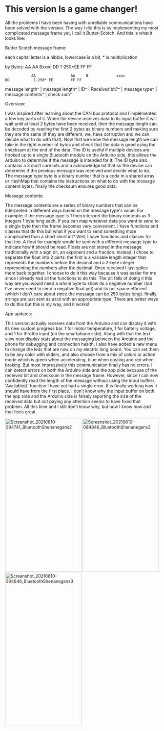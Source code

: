 # This version Is a game changer!

All the problems I have been having with unreliable communications have been solved with the version.
The way I did this is by implementing my most complicated message frame yet, I call it Butter-Scotch.
And this is what it looks like:

Butter Scotch message frame:

 each capital letter is a nibble, lowercase is a bit, * is multiplication
 
 by Bytes:                            AA AA Bxxxc DD 1-250*EE FF FF
 
                AA                AA     B             xxxc              DD           1-250* EE        FF FF
                
   message length^ | message length^ | ID^ | Received bit?^ | message type^ | message contents^ | check sum^
   
 Overview:
 
 I was inspired after learning about the CAN bus protocol and I implemented a few key parts of it. When the device receives data to its input buffer it will wait until
 at least 2 bytes have been received. then the message length can be decoded by reading the first 2 bytes as binary numbers and making sure they are the same (if they are different, we, have corruption and we can decide what to do with that). Now that we know the message length we can take in the right number of bytes and check that the data is good using the
 checksum at the end of the data. The ID is useful if multiple devices are hooked up to a single Bluetooth module on the Arduino side, this allows the Arduino to determine if the
 message is intended for it. The ID byte also contains a 3 don’t care bits and a acknowledge bit that so the device can determine if the previous message was received and decide what to do.
 The message type byte is a binary number that is a code in a shared array or HashMap that contains the instructions on what to do with the message content bytes.
 finally the checksum ensures good data.
 
 Message contents:
 
 The message contents are a series of binary numbers that can be interpreted in different ways based on the message type's value.
 For example: if the message type is 1 then interpret the binary contents as 3 integers 1 byte long each. If you can map whatever data you want to send to a single byte then
 the frame becomes very convenient. I have functions and classes that do this but what if you want to send something more complicated than a short short int? Well, I have functions
 and classes for that too. A float for example would be sent with a different message type to indicate how it should be read. Floats are not stored in the message traditionally
 with a sign bit, an exponent and a fraction. Instead, I chose to separate the float into 2 parts: the first is a variable length integer that represents the numbers before the decimal
 and a 2-byte integer representing the numbers after the decimal. Once received I just splice them back together. I choose to do it this way because it was easier for me since I already had
 all the functions to do this. The pit falls of doing it this way are you would need a whole byte to show its a negative number (but I’ve never need to send a negative float yet) and its not
 space efficient (which I don’t care about since the message can be 250 bytes long). finally, strings are just sent as ascii with an appropriate type. There are better ways to do this
 but this is my way, and it works!
 
 App updates:
 
 This version actually receives data from the Arduino and can display it with its new custom progress bar. 1 for motor temperature, 1 for battery voltage, and 1 for throttle input (on the smartphone side). Along with that the text view now display stats about the messaging between the Arduino and the phone for debugging and connection health. I also have added a new menu to change the leds that are now on my electric long board. You can set them to be any color with sliders, and also choose from a mix of colors or action mode which is green when accelerating, blue when costing and red when braking. But most impressively this communication finally has no errors. I can detect errors on both the Arduino side and the app side because of the received bit and checksum in the message frame. However, since I can now confidently read the length of the message without using the input buffers 'Available()' function I have not had a single error. It is finally working how it should have from the first place. I don’t know why the input buffer on both the app side and the Arduino side is falsely reporting the size of the received data but not paying any attention seems to have fixed that problem. All this time and I still don’t know why, but now I know how and that feels great.

 
 <p float="left">
  <img src="https://user-images.githubusercontent.com/77077715/132608091-a6ab936b-a604-433b-8354-ddfbc3d146a6.jpg" alt="Screenshot_20210810-084741_BluetoothShenanegans2" width="250" height="500">
  <img src="https://user-images.githubusercontent.com/77077715/132608089-ab3b15d2-0753-44d5-bb7a-0ac3b663d45c.jpg" alt="Screenshot_20210810-084846_BluetoothShenanegans3" width="250" height="500">
  <img src="https://user-images.githubusercontent.com/77077715/132608095-c530bf4d-6dbe-4a9d-a4ae-c0f6b49bee7e.jpg" alt="Screenshot_20210810-084846_BluetoothShenanegans3" width="250" height="500">
</p>
